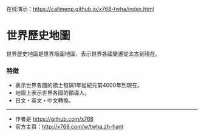 在线演示：https://callmenp.github.io/x768-twha/index.html

# 世界歷史地圖
世界歷史地圖是世界版圖地圖，表示世界各國變遷從太古到現在。

### 特徴
* 表示世界各國的領土每隔1年從紀元前4000年到現在。
* 地圖上表示世界各國的領導人。
* 日文・英文・中文轉換。

----
* 作者是 https://github.com/x768
* 官方主頁：http://x768.com/w/twha.zh-hant
